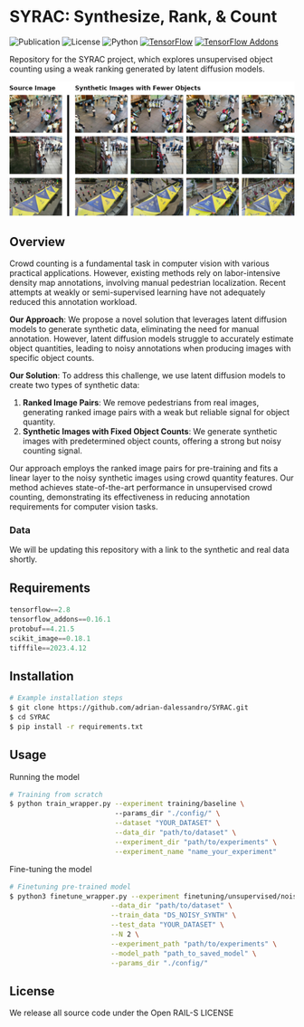 # SYRAC: Synthesize, Rank, & Count

![Publication](https://img.shields.io/badge/arXiv-pending-red.svg)
![License](https://img.shields.io/badge/License-CreativeML_Open_RAIL_M-blue.svg)
![Python](https://img.shields.io/badge/Python-3.8-blue.svg)
[![TensorFlow](https://img.shields.io/badge/TensorFlow-2.8-orange.svg)](https://github.com/tensorflow/tensorflow/releases/tag/v2.8.0)
[![TensorFlow Addons](https://img.shields.io/badge/TensorFlow_Addons-0.16.1-orange.svg)](https://www.tensorflow.org/addons/overview)


Repository for the SYRAC project, which explores unsupervised object counting using a weak ranking generated by latent diffusion models.

![Synthetic Images Header](figures/synthetic_images.png)

## Overview
Crowd counting is a fundamental task in computer vision with various practical applications. However, existing methods rely on labor-intensive density map annotations, involving manual pedestrian localization. Recent attempts at weakly or semi-supervised learning have not adequately reduced this annotation workload.

**Our Approach**: We propose a novel solution that leverages latent diffusion models to generate synthetic data, eliminating the need for manual annotation. However, latent diffusion models struggle to accurately estimate object quantities, leading to noisy annotations when producing images with specific object counts.

**Our Solution**: To address this challenge, we use latent diffusion models to create two types of synthetic data:

1. **Ranked Image Pairs**: We remove pedestrians from real images, generating ranked image pairs with a weak but reliable signal for object quantity.
2. **Synthetic Images with Fixed Object Counts**: We generate synthetic images with predetermined object counts, offering a strong but noisy counting signal.

Our approach employs the ranked image pairs for pre-training and fits a linear layer to the noisy synthetic images using crowd quantity features. Our method achieves state-of-the-art performance in unsupervised crowd counting, demonstrating its effectiveness in reducing annotation requirements for computer vision tasks.

### Data

We will be updating this repository with a link to the synthetic and real data shortly.

## Requirements
```python
tensorflow==2.8
tensorflow_addons==0.16.1
protobuf==4.21.5
scikit_image==0.18.1
tifffile==2023.4.12
```
## Installation

```bash
# Example installation steps
$ git clone https://github.com/adrian-dalessandro/SYRAC.git
$ cd SYRAC
$ pip install -r requirements.txt
```

## Usage
Running the model

```bash
# Training from scratch
$ python train_wrapper.py --experiment training/baseline \ 
                          --params_dir "./config/" \
                          --dataset "YOUR_DATASET" \
                          --data_dir "path/to/dataset" \
                          --experiment_dir "path/to/experiments" \
                          --experiment_name "name_your_experiment"
```
Fine-tuning the model
```bash
# Finetuning pre-trained model
$ python3 finetune_wrapper.py --experiment finetuning/unsupervised/noisy_synth_regress \
                         --data_dir "path/to/dataset" \
                         --train_data "DS_NOISY_SYNTH" \
                         --test_data "YOUR_DATASET" \
                         --N 2 \
                         --experiment_path "path/to/experiments" \
                         --model_path "path_to_saved_model" \
                         --params_dir "./config/"
```

## License

We release all source code under the Open RAIL-S LICENSE

